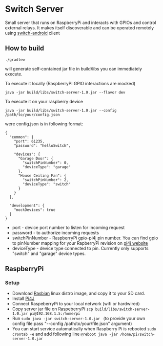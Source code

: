 # Switch Server
Small server that runs on RaspberryPi and interacts with GPIOs and control external relays. It makes itself discoverable and can be operated remotely using [switch-android](https://github.com/sshlyk/switch-android) client

## How to build

```
./gradlew
```
will generate self-contained jar file in build/libs you can immediately execute.

To execute it locally (RaspberryPI GPIO interactions are mocked)

```
java -jar build/libs/switch-server-1.0.jar --flavor dev
```

To execute it on your raspberry device

```
java -jar build/libs/switch-server-1.0.jar --config /path/to/your/config.json 
```

were config.json is in following format:
```
{
  "common": {
    "port": 61235,
    "password": "helloSwitch",

    "devices": {
      "Garage Door": {
        "switchPinNumber": 0,
        "deviceType": "garage"
      },
      "House Ceiling Fan": {
        "switchPinNumber": 2,
        "deviceType": "switch"
      }
    }
  },

  "development": {
    "mockDevices": true
  }
}
```
* port - device port number to listen for incoming request
* password - to authorize incoming requests
* switchPinNumber - RaspberryPi gpio-pi4j pin number. You can find gpio to pinNumber mapping for your RapberryPi revision on [pi4j website](http://pi4j.com) 
* deviceType - device type connected to pin. Currently only supports "switch" and "garage" device types.

## RaspberryPi
### Setup
* Download [Rasbian](http://downloads.raspberrypi.org/raspbian_latest) linux distro image, and copy it to your SD card.
* Install [Pi4J](http://pi4j.com/install.html)
* Connect RaspeberryPi to your local network (wifi or hardwired)
* Copy server jar file on RaspeberryPi ```scp build/libs/switch-server-1.0.jar pi@192.168.1.5:/home/pi```
*  Run  ```sudo java -jar switch-server-1.0.jar ``` (to provide your own config file pass "--config /path/to/your/file.json" argument)
* You can start service automatically when Raspberry Pi is rebooted
```sudo crontab -e``` 
and add following line 
```@reboot java -jar /home/pi/switch-server-1.0.jar```
